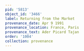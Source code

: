 ```yaml
---
pid: '5813'
object_id: '3466'
label: Returning from the Market
provenance_date: Apr 9 1991
provenance_location: France, Paris
provenance_text: Ader Picard Tajan
order: '1004'
collection: provenance
---
```

